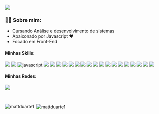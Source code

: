 ![](https://komarev.com/ghpvc/?username=MattDuarte1&label=PROFILE+VIEWS)

<h3 align="left">👩‍💻 Sobre mim:</h3>
<ul align="left">
<li>Cursando Análise e desenvolvimento de sistemas</li>
<li>Apaixonado por Javascript ❤</li>
<li>Focado em Front-End</li>
</ul>


<h4 align="left">Minhas Skills:</h4>
<div>
<img src="https://img.shields.io/badge/HTML5-E34F26?style=for-the-badge&logo=html5&logoColor=white"/>
<img src="https://img.shields.io/badge/CSS3-1572B6?style=for-the-badge&logo=css3&logoColor=white"/>

<img  src="https://img.shields.io/badge/JavaScript-323330?style=for-the-badge&logo=javascript&logoColor=F7DF1E" alt="javascript" />
<img src="https://img.shields.io/badge/TypeScript-007ACC?style=for-the-badge&logo=typescript&logoColor=white"/>

<img src="https://img.shields.io/badge/React-20232A?style=for-the-badge&logo=react&logoColor=61DAFB"/>
<img src="https://img.shields.io/badge/next.js-000000?style=for-the-badge&logo=nextdotjs&logoColor=white"/>
<img src="https://img.shields.io/badge/styled--components-DB7093?style=for-the-badge&logo=styled-components&logoColor=white"/>
<img src="https://img.shields.io/badge/Vite-B73BFE?style=for-the-badge&logo=vite&logoColor=FFD62E"/>
<img src="https://img.shields.io/badge/Chakra--UI-319795?style=for-the-badge&logo=chakra-ui&logoColor=white"/>
<img src="https://img.shields.io/badge/Cypress-17202C?style=for-the-badge&logo=cypress&logoColor=white"/>

<img src="https://img.shields.io/badge/Jest-C21325?style=for-the-badge&logo=jest&logoColor=white"/>
<img src="https://img.shields.io/badge/GraphQl-E10098?style=for-the-badge&logo=graphql&logoColor=white"/>



<img src="https://img.shields.io/badge/Node.js-339933?style=for-the-badge&logo=nodedotjs&logoColor=white"/>
<img src="https://img.shields.io/badge/Express.js-000000?style=for-the-badge&logo=express&logoColor=white"/>
<img src="https://img.shields.io/badge/Prisma-3982CE?style=for-the-badge&logo=Prisma&logoColor=white"/>

<img src="https://img.shields.io/badge/MongoDB-4EA94B?style=for-the-badge&logo=mongodb&logoColor=white"/>
<img src="https://img.shields.io/badge/PostgreSQL-316192?style=for-the-badge&logo=postgresql&logoColor=white"/>



<img src="https://img.shields.io/badge/GIT-E44C30?style=for-the-badge&logo=git&logoColor=white"/>
<img src="https://img.shields.io/badge/GitHub-100000?style=for-the-badge&logo=github&logoColor=white"/>

<img src="https://img.shields.io/badge/VSCode-0078D4?style=for-the-badge&logo=visual%20studio%20code&logoColor=white"/>
<img src="https://img.shields.io/badge/Figma-F24E1E?style=for-the-badge&logo=figma&logoColor=white"/>


</div>

<h4>
Minhas Redes:
</h4>
<a href="https://www.linkedin.com/in/mateus-duarte-aa2a1b1b3/" target="_blank"><img src="https://img.shields.io/badge/Mateus Duarte-0077B5?style=for-the-badge&logo=linkedin&logoColor=white"/></a>

&nbsp;


<div>
<img align="left" src="https://github-readme-stats.vercel.app/api/top-langs?username=mattduarte1&show_icons=true&locale=en&layout=compact" alt="mattduarte1" />

<p>&nbsp;<img align="center" src="https://github-readme-stats.vercel.app/api?username=mattduarte1&show_icons=true&locale=en" alt="mattduarte1" /></p>

</div>
